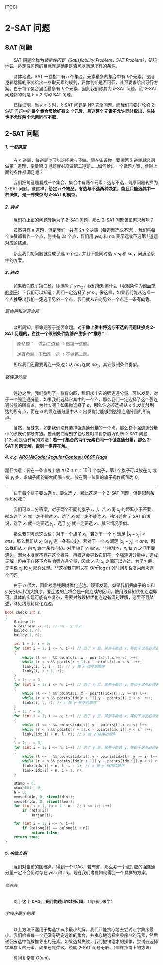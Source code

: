 [TOC]

# 2-SAT 问题

## SAT 问题

&emsp;&emsp;SAT 问题全称为*适定性问题（Satisfiability Problem，SAT Problem）*，笼统地说，适定性问题的目标就是确定是否可以满足所有的条件。

&emsp;&emsp;具体地说，SAT 一般指：有 $n​$ 个集合，元素最多的集合中有 $k​$ 个元素，现用逻辑运算的形式给出一些取元素的规则，要你判断是否可行，甚至要求给出可行方案。由于每个集合里面最多有 $k​$ 个元素，因此我们称其为 $k​$-SAT 问题，而 2-SAT 问题指的就是 $k = 2​$ 时的 SAT 问题。

&emsp;&emsp;已经证明，当 $k \ge 3$ 时，$k$-SAT 问题是 NP 完全问题。而我们将要讨论的 2-SAT 问题中的**每个集合都恰好有 2 个元素，且这两个元素不允许同时取出，往往也不允许两个元素同时不取**。

## 2-SAT 问题

##### 1. 一般模型

&emsp;&emsp;有 $n$ 道题，每道题你可以选择做与不做。现在告诉你：要做第 $2$ 道题就必须做第 $1$ 道题，要做第 $3$ 道题就必须做第二道题……如何给出一个做题方案，使得上面的条件都满足呢？

&emsp;&emsp;我们把每道题看成一个集合，集合中有两个元素：选与不选，则原问题转换为 2-SAT 问题。像这样，**给定 $n$ 个物品，有选与不选两种决策，能且只能选其中一种决策，是一种典型的 2-SAT 的模型**。

##### 2. 拆点

&emsp;&emsp;我们将[上面的问题](#1.-一般模型)转换为了 2-SAT 问题，那么 2-SAT 问题该如何求解呢？

&emsp;&emsp;虽然只有 $n$ 道题，但是我们一共有 $2n$ 个决策（每道题选或不选），我们将每个决策都看作一个点，则共有 $2n$ 个点，我们用 $yes_i$ 和 $no_i$ 表示选或不选第 $i$ 道题对应的结点。

&emsp;&emsp;那么我们的问题就变成了选 $n$ 个点，并且不能同时选 $yes_i$ 和 $no_i$，问满足条件的方案。

##### 3. 连边

&emsp;&emsp;如果我们做了第二题，即选择了 $yes_2$，我们能知道什么（限制条件为[前面举的例子](#1.-一般模型)）？我们可以知道：我们一定选择了 $yes_1$。像这样，如果我们能从选择一个点**推导**出我们**一定**选了另外一个点，我们就从它向另外一个点连一条**有向边**。

###### 原命题和逆否命题

&emsp;&emsp;众所周知，原命题等于逆否命题。对于**像上例中将选与不选的问题转换成 2-SAT 问题的，往往一个限制条件能够产生多个“推导”**：

> 原命题：&emsp;做第二道题 $\to$ 做第一道题。
>
> 逆否命题：不做第一题 $\to$ 不做第二题。

&emsp;&emsp;所以我们还需要再连一条边：从 $no_1$ 连向 $no_2$。其它限制条件类似。

###### 强连通分量

&emsp;&emsp;连边之后，我们得到了一张有向图，我们求出它的强连通分量。可以发现，对于一个强连通分量，如果我们选择它其中的一个点，那么我们一定选择了这个强连通分量的所有点。为什么呢？如果你选择了 $a$，那么你必须选择从 $a$ 出发能够到达的所有点，而在 $a$ 的强连通分量中从 $a$ 出发肯定能够到达强连通分量的所有点。

&emsp;&emsp;当然，反过来，如果我们没有选择强连通分量的一个点，那么整个强连通分量中的点我们都没有选。因此我们得到了在线性时间复杂度内判断 2-SAT 问题[^2sat]是否有解的方法：**若一个集合的两个元素在同一个强连通分量，那么 2-SAT 问题无解，否则一定存在解。**

[^2-sat]: 前面说了，我们讨论的 2-SAT 是指所有集合都恰好有 2 个元素，每个集合能且仅能选择一个元素。

##### 4. e.g. [ARC(AtCoder Regular Contest) 069F Flags](https://arc069.contest.atcoder.jp/tasks/arc069_d)

题目大意：要在一条直线上放 $n \pod {2 \le n \le 10^4}$ 个旗子，第 $i$ 个旗子可以放在 $x_i$ 或者 $y_i$ 处，求旗子间的最大间隔长度。放在同一位置的旗子视作间隔为 $0$。

------

&emsp;&emsp;由于每个旗子要么选 $x$，要么选 $y$，因此这是一个 2-SAT 问题，但是限制条件如何呢？

&emsp;&emsp;我们可以二分答案。对于两个不同的旗子 $i$，$j$，若 $x_i$ 离 $x_j$ 的距离小于答案，那么选了 $x_i$ 就一定不能选 $x_j$，选了 $x_j$ 就一定不能选 $x_i$，换句适合 2-SAT 的话说，选了 $x_i$ 就一定要选 $y_j$，选了 $y_j$ 就一定要选 $x_i$。其它情况类似。

&emsp;&emsp;那么我们考虑这么做：对于一个旗子 $x_i$，若对于一个 $x_j$ 满足 $|x_i - x_j| < ans$，那么我们从 $x_i$ 向 $y_j$ 连一条有向边；若对于一个 $x_j$ 满足 $|x_i - y_j| < ans$，那么我们从 $x_i$ 向 $x_j$ 连一条有向边。对于旗子 $y_i$ 类似。**特别地，$x_i$ 和 $y_i$ 之间不要连边，因为本身就不存在这个推导，再者这会导致它们在一个强连通分量中，造成无解；但由于自环不会影响强连通分量，因此 $x_i$ 和 $x_i$ 之间可以连边，为了方便，无需像 $x_i$ 和 $y_i$ 那样处理。**这样我们可以在 $O(n^2 \log n)$ 的时间复杂度内解决这个问题。

&emsp;&emsp;由于 $n$ 很大，因此考虑线段树优化连边。观察发现，如果我们把旗子的 $x$ 和 $y$ 分别从小到大排序，要连边的点将会是一段连续的区间，使用线段树优化连边即可。具体的实现可能有些复杂，需要对线段树优化连边有深刻理解，这里不再赘述，详见线段树优化连边。

```c++
bool check(int s)
{
	G.clear();
	G.resize(n << 2); // 4n - 2 个点
	buildx(1, n);
	buildy(1, n);

	int l = 1, r = 0;
	for (int i = 1; i <= n; i++) // 选了 x 后，某些不能选 x，等价于这些必须选 y
	{
		while (l <= n && points[i].x - points[l].x >= s) l++;
		while (r < n && points[r + 1].x - points[i].x < s) r++;
		linky(i, l, i - 1); // y 按 x 排序的顺序
		linky(i, i + 1, r);
	}
	l = 1; r = 0;
	for (int i = 1; i <= n; i++) // 选了 x 后，某些不能选 y，等价于这些必须选 x
	{
		while (l <= n && points[i].x - points[idx[l]].y >= s) l++;
		while (r < n && points[idx[r + 1]].y - points[i].x < s) r++;
		linkx(i, l, r); // x 按 y 排序的顺序
	}
	l = 1; r = 0;
	for (int i = 1; i <= n; i++) // 选了 y 后，某些不能选 x，等价于这些必须选 y
	{
		while (l <= n && points[idx[i]].y - points[l].x >= s) l++;
		while (r < n && points[r + 1].x - points[idx[i]].y < s) r++;
		linky(idx[i] + n, l, r); // x 按 y 排序的顺序
	}
	l = 1; r = 0;
	for (int i = 1; i <= n; i++) // 选了 y 后，某些不能选 y，等价于这些必须选 x
	{
		while (l <= n && points[idx[i]].y - points[idx[l]].y >= s) l++;
		while (r < n && points[idx[r + 1]].y - points[idx[i]].y < s) r++;
		linkx(idx[i] + n, l, i - 1); // x 按 y 排序的顺序
		linkx(idx[i] + n, i + 1, r);
	}

	stamp = 0;
	stack[0] = 0;
	N = 0;
	memset(dfn, 0, sizeof(dfn));
	memset(low, 0, sizeof(low));
	for (int i = 1, to = 4 * n - 2; i <= to; i++)
		if (!dfn[i])
			Tarjan(i);

	for (int i = 1; i <= n; i++)
		if (belong[i] == belong[i + n])
			return false;
	return true;
}
```

##### 5. 构造方案

&emsp;&emsp;我们对当前的图缩点，得到一个 DAG，若有解，那么每一个点对应的强连通分量一定不会同时存在 $yes_i$ 和 $no_i$。现在我们考虑如何得到一个具体的方案。

###### 任意解

&emsp;&emsp;对于这个 DAG，**我们构造出它的反图**。（有缘再来学）

###### 字典序最小的解

&emsp;&emsp;以上方法不适用于构造字典序最小的解，我们只能贪心地去尝试让字典序最小。我们检查每一个还没有确定选谁的集合，并贪心地选择字典序小的元素，然后递归去选中能被推导出的元素。如果选择失败，我们撤销刚才的操作，尝试去选择字典序大的元素，如果还是失败，说明 2-SAT 问题无解。（训练指南上的方法）

&emsp;&emsp;时间复杂度 $O(nm)$。